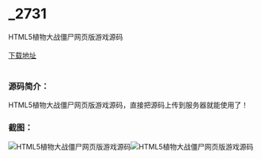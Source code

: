 # _2731
HTML5植物大战僵尸网页版游戏源码
<br/></br>
[下载地址](https://www.uuid2.com/2731.html "下载地址")
<br/></br>
<h3>源码简介：</h3>
<p>HTML5植物大战僵尸网页版游戏源码，直接把源码上传到服务器就能使用了！<p>
<h3>截图：</h3>
<img src="https://www.uuid2.com/wp-content/uploads/img/202107/968a1f9887.jpg" alt="HTML5植物大战僵尸网页版游戏源码"><img src="https://www.uuid2.com/wp-content/uploads/img/202107/b9cb04a962.jpg" alt="HTML5植物大战僵尸网页版游戏源码">
